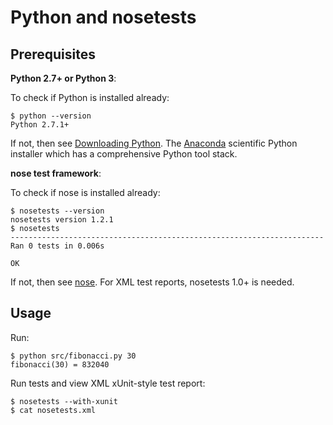 Python and nosetests
====================

Prerequisites
-------------

**Python 2.7+ or Python 3**:

To check if Python is installed already:

```
$ python --version
Python 2.7.1+
```

If not, then see [Downloading Python](http://wiki.python.org/moin/BeginnersGuide/Download). The [Anaconda](http://continuum.io/anacondace.html) scientific Python installer which has a comprehensive Python tool stack.

**nose test framework**:

To check if nose is installed already:

```
$ nosetests --version
nosetests version 1.2.1
$ nosetests
----------------------------------------------------------------------
Ran 0 tests in 0.006s

OK
```

If not, then see [nose](http://nose.readthedocs.org). For XML test reports, nosetests 1.0+ is needed.

Usage
-----

Run:

```
$ python src/fibonacci.py 30
fibonacci(30) = 832040
```

Run tests and view XML xUnit-style test report:

```
$ nosetests --with-xunit
$ cat nosetests.xml
```
